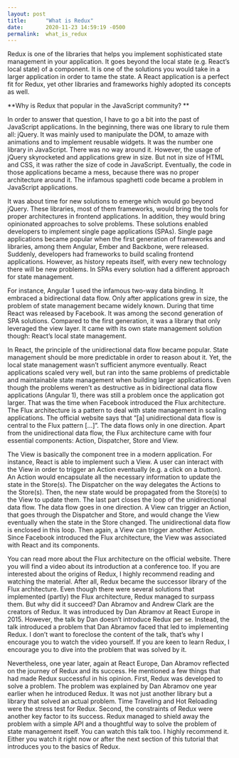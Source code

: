 ```yaml
---
layout: post
title:      "What is Redux"
date:       2020-11-23 14:59:19 -0500
permalink:  what_is_redux
---
```



Redux is one of the libraries that helps you implement sophisticated state management in your application. It goes beyond the local state (e.g. React’s local state) of a component. It is one of the solutions you would take in a larger application in order to tame the state. A React application is a perfect fit for Redux, yet other libraries and frameworks highly adopted its concepts as well.

**Why is Redux that popular in the JavaScript community? **

In order to answer that question, I have to go a bit into the past of JavaScript applications. In the beginning, there was one library to rule them all: jQuery. It was mainly used to manipulate the DOM, to amaze with animations and to implement reusable widgets. It was the number one library in JavaScript. There was no way around it. However, the usage of jQuery skyrocketed and applications grew in size. But not in size of HTML and CSS, it was rather the size of code in JavaScript. Eventually, the code in those applications became a mess, because there was no proper architecture around it. The infamous spaghetti code became a problem in JavaScript applications.

It was about time for new solutions to emerge which would go beyond jQuery. These libraries, most of them frameworks, would bring the tools for proper architectures in frontend applications. In addition, they would bring opinionated approaches to solve problems. These solutions enabled developers to implement single page applications (SPAs).
Single page applications became popular when the first generation of frameworks and libraries, among them Angular, Ember and Backbone, were released. Suddenly, developers had frameworks to build scaling frontend applications. However, as history repeats itself, with every new technology there will be new problems. In SPAs every solution had a different approach for state management.

For instance, Angular 1 used the infamous two-way data binding. It embraced a bidirectional data flow. Only after applications grew in size, the problem of state management became widely known.
During that time React was released by Facebook. It was among the second generation of SPA solutions. Compared to the first generation, it was a library that only leveraged the view layer. It came with its own state management solution though: React’s local state management.

In React, the principle of the unidirectional data flow became popular. State management should be more predictable in order to reason about it. Yet, the local state management wasn’t sufficient anymore eventually. React applications scaled very well, but ran into the same problems of predictable and maintainable state management when building larger applications. Even though the problems weren’t as destructive as in bidirectional data flow applications (Angular 1), there was still a problem once the application got larger. That was the time when Facebook introduced the Flux architecture.
The Flux architecture is a pattern to deal with state management in scaling applications. The official website says that “[a] unidirectional data flow is central to the Flux pattern […]”. The data flows only in one direction. Apart from the unidirectional data flow, the Flux architecture came with four essential components: Action, Dispatcher, Store and View. 

The View is basically the component tree in a modern application. For instance, React is able to implement such a View. A user can interact with the View in order to trigger an Action eventually (e.g. a click on a button). An Action would encapsulate all the necessary information to update the state in the Store(s). The Dispatcher on the way delegates the Actions to the Store(s). Then, the new state would be propagated from the Store(s) to the View to update them. The last part closes the loop of the unidirectional data flow.
The data flow goes in one direction. A View can trigger an Action, that goes through the Dispatcher and Store, and would change the View eventually when the state in the Store changed. The unidirectional data flow is enclosed in this loop. Then again, a View can trigger another Action. Since Facebook introduced the Flux architecture, the View was associated with React and its components.

You can read more about the Flux architecture on the official website. There you will find a video about its introduction at a conference too. If you are interested about the origins of Redux, I highly recommend reading and watching the material. After all, Redux became the successor library of the Flux architecture. Even though there were several solutions that implemented (partly) the Flux architecture, Redux managed to surpass them. But why did it succeed?
Dan Abramov and Andrew Clark are the creators of Redux. It was introduced by Dan Abramov at React Europe in 2015. However, the talk by Dan doesn’t introduce Redux per se. Instead, the talk introduced a problem that Dan Abramov faced that led to implementing Redux. I don’t want to foreclose the content of the talk, that’s why I encourage you to watch the video yourself. If you are keen to learn Redux, I encourage you to dive into the problem that was solved by it.

Nevertheless, one year later, again at React Europe, Dan Abramov reflected on the journey of Redux and its success. He mentioned a few things that had made Redux successful in his opinion. First, Redux was developed to solve a problem. The problem was explained by Dan Abramov one year earlier when he introduced Redux. It was not just another library but a library that solved an actual problem. Time Traveling and Hot Reloading were the stress test for Redux. Second, the constraints of Redux were another key factor to its success. Redux managed to shield away the problem with a simple API and a thoughtful way to solve the problem of state management itself. You can watch this talk too. I highly recommend it. Either you watch it right now or after the next section of this tutorial that introduces you to the basics of Redux.
